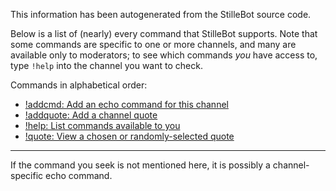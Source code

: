 This information has been autogenerated from the StilleBot source code.

Below is a list of (nearly) every command that StilleBot supports. Note that
some commands are specific to one or more channels, and many are available only
to moderators; to see which commands *you* have access to, type `!help` into
the channel you want to check.

Commands in alphabetical order:

* [!addcmd: Add an echo command for this channel](addcmd)
* [!addquote: Add a channel quote](addquote)
* [!help: List commands available to you](help)
* [!quote: View a chosen or randomly-selected quote](quote)

---

If the command you seek is not mentioned here, it is possibly a channel-specific
echo command.
